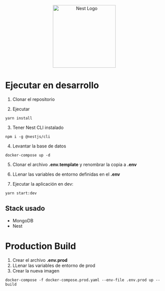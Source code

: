 <p align="center">
  <a href="http://nestjs.com/" target="blank"><img src="https://nestjs.com/img/logo-small.svg" width="200" alt="Nest Logo" /></a>
</p>

# Ejecutar en desarrollo

1. Clonar el repositorio

2. Ejecutar

```
yarn install
```

3. Tener Nest CLI instalado

```
npm i -g @nestjs/cli
```

4. Levantar la base de datos

```
docker-compose up -d
```

5. Clonar el archivo **.env.template** y renombrar la copia a **.env**

6. LLenar las variables de entorno definidas en el **.env**

7. Ejecutar la aplicación en dev:

```
yarn start:dev
```

## Stack usado

- MongoDB
- Nest

# Production Build

1. Crear el archivo **.env.prod**
2. LLenar las variables de entorno de prod
3. Crear la nueva imagen

```
docker-compose -f docker-compose.prod.yaml --env-file .env.prod up --build
```
